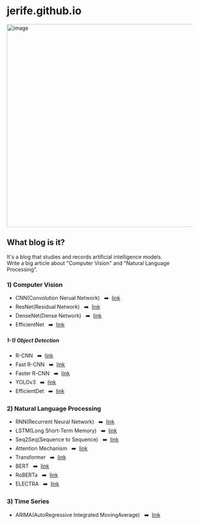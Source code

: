 # jerife.github.io

<img width="549" alt="image" src="https://user-images.githubusercontent.com/68190553/126891262-aa2a1027-1d59-40af-af87-9d7002da8490.png">

## What blog is it?
It's a blog that studies and records artificial intelligence models. <br/>
Write a big article about "Computer Vision" and "Natural Language Processing".

### 1) Computer Vision 
* CNN(Convolution Nerual Network) &#160; ➡️ &#160;[link](https://jerife.github.io/2021-05-10-cnn/)
* ResNet(Residual Network) &#160; ➡️ &#160;[link](https://jerife.github.io/2021-05-11-resnet/)
* DenseNet(Dense Network) &#160; ➡️ &#160;[link](https://jerife.github.io/2021-05-12-densenet/)
* EfficientNet &#160; ➡️ &#160;[link](https://jerife.github.io/2021-10-28-efficientnet/)

##### 1-1) Object Detection
* R-CNN &#160; ➡️ &#160;[link](https://jerife.github.io/2021-07-25-rcnn/)
* Fast R-CNN &#160; ➡️ &#160;[link](https://jerife.github.io/2021-09-10-fastrcnn/)
* Faster R-CNN &#160; ➡️ &#160;[link](https://jerife.github.io/2021-09-12-fasterrcnn/)
* YOLOv3 &#160; ➡️ &#160;[link](https://jerife.github.io/2021-10-09-yolov3/)
* EfficientDet &#160; ➡️ &#160;[link](https://jerife.github.io/2021-11-15-efficientdet/)

### 2) Natural Language Processing
* RNN(Recurrent Neural Network) &#160; ➡️ &#160;[link](https://jerife.github.io/2021-06-05-rnn/)
* LSTM(Long Short-Term Memory) &#160; ➡️ &#160;[link](https://jerife.github.io/2021-06-06-lstm/)
* Seq2Seq(Sequence to Sequence) &#160; ➡️ &#160;[link](https://jerife.github.io/2021-06-08-seq2seq/)
* Attention Mechanism &#160; ➡️ &#160;[link](https://jerife.github.io/2021-11-16-attention/)
* Transformer &#160; ➡️ &#160;[link](https://jerife.github.io/2021-11-17-transformer/)
* BERT &#160; ➡️ &#160;[link](https://jerife.github.io/2021-11-19-bert/)
* RoBERTa &#160; ➡️ &#160;[link](https://jerife.github.io/2021-12-07-roberta/)
* ELECTRA &#160; ➡️ &#160;[link](https://jerife.github.io/2021-12-11-electra/)

### 3) Time Series
* ARIMA(AutoRegressive Integrated MovingAverage) &#160; ➡️ &#160;[link](https://jerife.github.io/2021-06-26-arima/)

